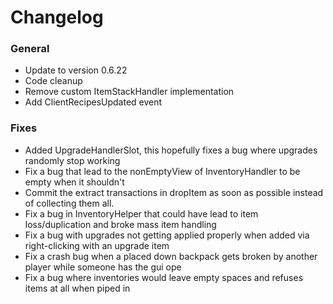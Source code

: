 # Changelog

### General
- Update to version 0.6.22
- Code cleanup
- Remove custom ItemStackHandler implementation
- Add ClientRecipesUpdated event

### Fixes
- Added UpgradeHandlerSlot, this hopefully fixes a bug where upgrades randomly stop working
- Fix a bug that lead to the nonEmptyView of InventoryHandler to be empty when it shouldn't
- Commit the extract transactions in dropItem as soon as possible instead of collecting them all.
- Fix a bug in InventoryHelper that could have lead to item loss/duplication and broke mass item handling
- Fix a bug with upgrades not getting applied properly when added via right-clicking with an upgrade item
- Fix a crash bug when a placed down backpack gets broken by another player while someone has the gui ope
- Fix a bug where inventories would leave empty spaces and refuses items at all when piped in